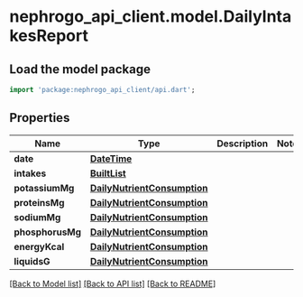 # nephrogo_api_client.model.DailyIntakesReport

## Load the model package
```dart
import 'package:nephrogo_api_client/api.dart';
```

## Properties
Name | Type | Description | Notes
------------ | ------------- | ------------- | -------------
**date** | [**DateTime**](DateTime.md) |  | 
**intakes** | [**BuiltList<Intake>**](Intake.md) |  | 
**potassiumMg** | [**DailyNutrientConsumption**](DailyNutrientConsumption.md) |  | 
**proteinsMg** | [**DailyNutrientConsumption**](DailyNutrientConsumption.md) |  | 
**sodiumMg** | [**DailyNutrientConsumption**](DailyNutrientConsumption.md) |  | 
**phosphorusMg** | [**DailyNutrientConsumption**](DailyNutrientConsumption.md) |  | 
**energyKcal** | [**DailyNutrientConsumption**](DailyNutrientConsumption.md) |  | 
**liquidsG** | [**DailyNutrientConsumption**](DailyNutrientConsumption.md) |  | 

[[Back to Model list]](../README.md#documentation-for-models) [[Back to API list]](../README.md#documentation-for-api-endpoints) [[Back to README]](../README.md)


